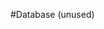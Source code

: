  #Database (unused)
    <script>
        /*
        <?php
        $pollid = $_GET['pollid'];
        $dbServername = 'cvktne7b4wbj4ks1.chr7pe7iynqr.eu-west-1.rds.amazonaws.com';
        $dbUsername = 'tgevu4heav8r9ya3';
        $dbPassword = 'bxvdvshu91dospfk';
        $dbName = 'x7tww49f1zeflsnc';

        $connect = mysqli_connect($dbServername,$dbUsername,$dbPassword, $dbName);
        $query = "SELECT * FROM polls WHERE pollid='$pollid'";
        $q = mysqli_query($connect, $query);
        while($row=mysqli_fetch_array($q)){
            $id=$row[0];
            $title=$row[1];
            $pollid=$row[2];
            $ipaddress=$row[3];
            ?>
            <table>
            <tr>
            <td>
            <?php
            $questions = "SELECT * FROM questions WHERE pollid='$pollid'";
            $q2 = mysqli_query($connect, $questions);
            while($r=mysqli_fetch_array($q)){
                $question=$r[0];
                echo '<tr><td>'.$question.'</td><td>RadioButton</td></tr>';
            }
            }
            ?>
            </td>
            </tr>
            </table>
            */
    </script>